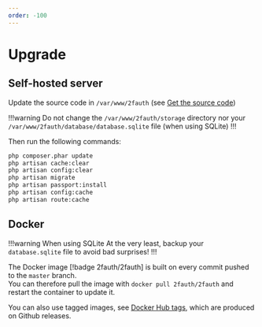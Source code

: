 ```yaml
---
order: -100
---
```

# Upgrade

## Self-hosted server

Update the source code in `/var/www/2fauth` (see [Get the source code](/getting-started/installation/self-hosted-server/#get-the-source-code))

!!!warning
Do not change the `/var/www/2fauth/storage` directory nor your `/var/www/2fauth/database/database.sqlite` file (when using SQLite)
!!!

Then run the following commands:

```sh
php composer.phar update
php artisan cache:clear
php artisan config:clear
php artisan migrate
php artisan passport:install
php artisan config:cache
php artisan route:cache
```

## Docker

!!!warning When using SQLite
At the very least, backup your `database.sqlite` file to avoid bad surprises!
!!!

The Docker image [!badge 2fauth/2fauth] is built on every commit pushed to the `master` branch.  
You can therefore pull the image with `docker pull 2fauth/2fauth` and restart the container to update it.

You can also use tagged images, see [Docker Hub tags](https://hub.docker.com/r/2fauth/2fauth/tags?page=1&ordering=last_updated), which are produced on Github releases.
